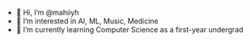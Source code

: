 - 👋 Hi, I’m @mahiiyh
- 👀 I’m interested in AI, ML, Music, Medicine
- 🌱 I’m currently learning Computer Science as a first-year undergrad


<!---
mahiiyh/mahiiyh is a ✨ special ✨ repository because its `README.md` (this file) appears on your GitHub profile.
You can click the Preview link to take a look at your changes.
--->
